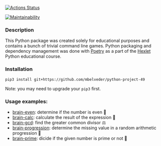 [![Actions Status](https://github.com/mbelveder/python-project-49/workflows/hexlet-check/badge.svg)](https://github.com/mbelveder/python-project-49/actions)

[![Maintainability](https://api.codeclimate.com/v1/badges/6782d3b6879fb613686b/maintainability)](https://codeclimate.com/github/mbelveder/python-project-49/maintainability)

### Description
This Python package was created solely for educational purposes and contains a bunch of trivial command line games. Python packaging and dependency management was done with [Poetry](https://python-poetry.org/) as a part of the [Hexlet](https://ru.hexlet.io/) Python educational course.

### Installation

`pip3 install git+https://github.com/mbelveder/python-project-49`

Note: you may need to upgrade your `pip3` first.

### Usage examples:
- [brain-even](https://asciinema.org/a/jiGOmoK9l74BggTW6E6CEpBUA): determine if the number is even 🧠
- [brain-calc](https://asciinema.org/a/hwyChjqOheuYjJNP2QbvwI4yQ): calculate the result of the expression 🔢
- [brain-gcd](https://asciinema.org/a/4TDgiUaUXG4CUKCXiFbE7X5Cv): find the greater common divisor ⚖️
- [brain-progression](https://asciinema.org/a/Fg29Tkoj4L1nA0hTos6g3xOMH): determine the missing value in a random arithmetic progression 🤔
- [brain-prime](https://asciinema.org/a/RR1TI0BDoD1CPbP76TW96HHha): dicide if the given number is prime or not 🤯